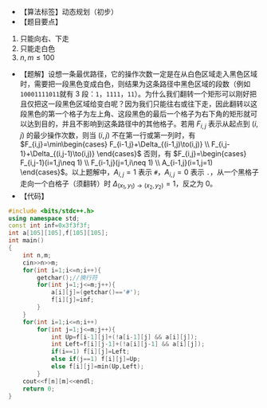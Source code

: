 - 【算法标签】动态规划（初步）
- 【题目要点】
1. 只能向右、下走
2. 只能走白色
3. $n,m\leq100$
- 【题解】设想一条最优路径，它的操作次数一定是在从白色区域走入黑色区域时，需要把一段黑色变成白色，则结果为这条路径中黑色区域的段数（例如 `10001111011`就有 3 段：`1`，`1111`，`11`）。为什么我们翻转一个矩形可以刚好把且仅把这一段黑色区域给变白呢？因为我们只能往右或往下走，因此翻转以这段黑色的第一个格子为左上角、这段黑色的最后一个格子为右下角的矩形就可以达到目的，并且不影响到这条路径中的其他格子。若用 $F_{i,j}$ 表示从起点到 $(i,j)$ 的最少操作次数，则当 $(i,j)$ 不在第一行或第一列时，有 $F_{i,j}=\min\begin{cases}
F_{i-1,j}+\Delta_{(i-1,j)\to(i,j)} \\
F_{i,j-1}+\Delta_{(i,j-1)\to(i,j)}
\end{cases}$
否则，有 $F_{i,j}=\begin{cases}
F_{i,j-1}(i=1,j\neq 1) \\
F_{i-1,j}(j=1,i\neq 1) \\
A_{i-1,j}(i=1,j=1)
\end{cases}$。以上题解中，$A_{i,j}=1$ 表示 `#`，$A_{i,j}=0$ 表示 `.`，从一个黑格子走向一个白格子（须翻转）时 $\Delta_{(x_1,y_1)\to(x_2,y_2)}=1$，反之为 $0$。
- 【代码】
```cpp
#include <bits/stdc++.h>
using namespace std;
const int inf=0x3f3f3f;
int a[105][105],f[105][105];
int main()
{
    int n,m;
    cin>>n>>m;
    for(int i=1;i<=n;i++){
        getchar();//换行符
        for(int j=1;j<=m;j++){
            a[i][j]=(getchar()=='#');
            f[i][j]=inf;
        }
    }
    for(int i=1;i<=n;i++)
        for(int j=1;j<=m;j++){
            int Up=f[i-1][j]+(!a[i-1][j] && a[i][j]);
            int Left=f[i][j-1]+(!a[i][j-1] && a[i][j]);
            if(i==1) f[i][j]=Left;
            else if(j==1) f[i][j]=Up; 
            else f[i][j]=min(Up,Left);
        }
    cout<<f[n][m]<<endl;
    return 0;
}
```